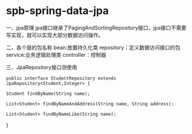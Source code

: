 # spb-spring-data-jpa

一、jpa原理
jpa接口继承了PagingAndSortingRepository接口，jpa接口不需要写实现，就可以实现大部分数据访问操作。

二、各个层的包名称
bean:放置持久化类
repository：定义数据访问接口的包
service:业务逻辑处理类
controller：控制器

三、JpaRepository接口测使用
       
    public interface StudentRepository extends JpaRepository<Student,Integer> {

    Student findByName(String name);

    List<Student> findByNameAndAddress(String name, String address);

    List<Student> findByNameLike(String name);
}
